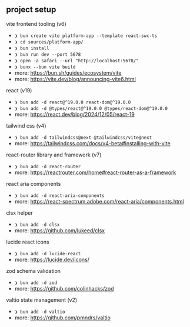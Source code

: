## project setup

vite frontend tooling (v6)
- `❯ bun create vite platform-app --template react-swc-ts`
- `❯ cd sources/platform-app/`
- `❯ bun install`
- `❯ bun run dev --port 5678`
- `❯ open -a safari --url "http://localhost:5678/"`
- `❯ bunx --bun vite build`
- more: https://bun.sh/guides/ecosystem/vite
- more: https://vite.dev/blog/announcing-vite6.html

react (v19)
- `❯ bun add -d react@^19.0.0 react-dom@^19.0.0`
- `❯ bun add -d @types/react@^19.0.0 @types/react-dom@^19.0.0`
- more: https://react.dev/blog/2024/12/05/react-19

tailwind css (v4)
- `❯ bun add -d tailwindcss@next @tailwindcss/vite@next`
- more: https://tailwindcss.com/docs/v4-beta#installing-with-vite

react-router library and framework (v7)
- `❯ bun add -d react-router`
- more: https://reactrouter.com/home#react-router-as-a-framework

react aria components
- `❯ bun add -d react-aria-components`
- more: https://react-spectrum.adobe.com/react-aria/components.html

clsx helper
- `❯ bun add -d clsx`
- more: https://github.com/lukeed/clsx

lucide react icons
- `❯ bun add -d lucide-react`
- more: https://lucide.dev/icons/

zod schema validation
- `❯ bun add -d zod`
- more: https://github.com/colinhacks/zod

valtio state management (v2)
- `❯ bun add -d valtio`
- more: https://github.com/pmndrs/valtio
